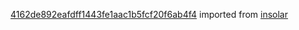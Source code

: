 [4162de892eafdff1443fe1aac1b5fcf20f6ab4f4](https://github.com/insolar/insolar/commit/4162de892eafdff1443fe1aac1b5fcf20f6ab4f4) imported from [insolar](https://github.com/insolar/insolar)
